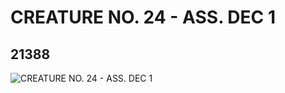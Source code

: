 # CREATURE NO. 24 - ASS. DEC 1
## 21388
![CREATURE NO. 24 - ASS. DEC 1](https://lc-www-live-s.legocdn.com/media/bricks/5/2/6116243.jpg)